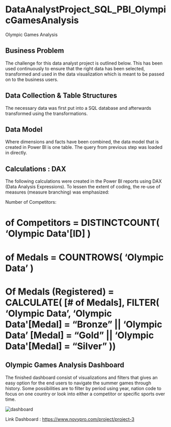 # DataAnalystProject_SQL_PBI_OlympicGamesAnalysis
Olympic Games Analysis

## Business Problem
The challenge for this data analyst project is outlined below. This has been used continuously to ensure that the right data has been selected, transformed and used in the data visualization which is meant to be passed on to the business users.

## Data Collection & Table Structures
The necessary data was first put into a SQL database and afterwards transformed using the transformations.

## Data Model
Where dimensions and facts have been combined, the data model that is created in Power BI is one table. The query from previous step was loaded in directly.

## Calculations : DAX 
The following calculations were created in the Power BI reports using DAX (Data Analysis Expressions). To lessen the extent of coding, the re-use of measures (measure branching) was emphasized:

Number of Competitors:
# of Competitors = DISTINCTCOUNT( ‘Olympic Data'[ID] )
# of Medals = COUNTROWS( ‘Olympic Data’ )
# Of Medals (Registered) = CALCULATE( [# of Medals], FILTER( ‘Olympic Data’, ‘Olympic Data'[Medal] = “Bronze” || ‘Olympic Data’ [Medal] = “Gold” || ‘Olympic Data'[Medal] = “Silver” ))

## Olympic Games Analysis Dashboard

The finished dashboard consist of visualizations and filters that gives an easy option for the end users to navigate the summer games through history. Some possibilities are to filter by period using year, nation code to focus on one country or look into either a competitor or specific sports over time.

![dashboard](https://user-images.githubusercontent.com/55878755/219421827-4759c342-5732-43d5-a1c2-410bcdc6b28a.png)

Link Dashboard : https://www.novypro.com/project/project-3
